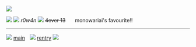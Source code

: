 ![](https://komarev.com/ghpvc/?username=mggotflesh&color=yellowgreen)

![](https://64.media.tumblr.com/004e56222526fb7ed1cdbb1fe72190a4/1e483b3b8dc231a2-6b/s1280x1920/4622b30c8ff3f5a58124a15a692dd18f637ff68a.pnj)
![](https://64.media.tumblr.com/d3d9e6637ea35e8b874427437c0c967b/a2c96ce26169b138-03/s640x960/69c7c69d8f2b94359df00d6a2106f3cbef9b0bf9.gifv)
*r0w4n* ![](https://64.media.tumblr.com/dca376657bc72c953e55703d7818d661/5882c8fff8a6942b-43/s75x75_c1/73f7c0eabb5b7147f3a3eddf9c5bd8ca32671d46.pnj)
~~4ever 13~~ㅤㅤmonowariai's favourite!! 
***
![](https://64.media.tumblr.com/116de41ea7353cd37db6675ea979fe6d/a2c96ce26169b138-ef/s500x750/d89725e96539204235561dbc194167143ec133e0.gifv)
[main](https://github.com/rottenpaws)ㅤ![](https://64.media.tumblr.com/2ce1410990888b6581e96f2c8fa02cef/a47ba75be578e17b-fd/s75x75_c1/84622ad1f4f1c46b58936e464eb43c7cfe54f8a8.gifv)
[rentry](https://rentry.co/gratefuI)
![](https://64.media.tumblr.com/643daaa291b8404116554f1b21847a5a/1e483b3b8dc231a2-ef/s1280x1920/df59f67b7c73d5280ec13aefa4d4acadfedb6921.pnj)
